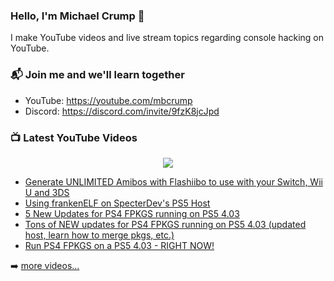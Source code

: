 ### Hello, I'm Michael Crump 👋

I make YouTube videos and live stream topics regarding console hacking on YouTube. 

### 📬 Join me and we'll learn together

- YouTube: https://youtube.com/mbcrump
- Discord: https://discord.com/invite/9fzK8jcJpd

### 📺 Latest YouTube Videos

<div align="center">

[<img src="https://img.shields.io/badge/-Subscribe-red?style=for-the-badge&logo=youtube&logoColor=white"/>](https://www.youtube.com/c/mbcrump?sub_confirmation=1)

</div>

<!-- YOUTUBE:START -->
- [Generate UNLIMITED Amibos with Flashiibo to use with your Switch, Wii U and 3DS](https://www.youtube.com/watch?v=sKQQwez1M34)
- [Using frankenELF on SpecterDev&#39;s PS5 Host](https://www.youtube.com/watch?v=YBRRZ4uO-Ww)
- [5 New Updates for PS4 FPKGS running on PS5 4.03](https://www.youtube.com/watch?v=Dj3yPayhS7Q)
- [Tons of NEW updates for PS4 FPKGS running on PS5 4.03 &lpar;updated host, learn how to merge pkgs, etc.&rpar;](https://www.youtube.com/watch?v=GB1Rxh3mlVE)
- [Run PS4 FPKGS on a PS5 4.03 - RIGHT NOW!](https://www.youtube.com/watch?v=8-vuFoAi60g)
<!-- YOUTUBE:END -->

➡️ [more videos...](https://youtube.com/mbcrump)

